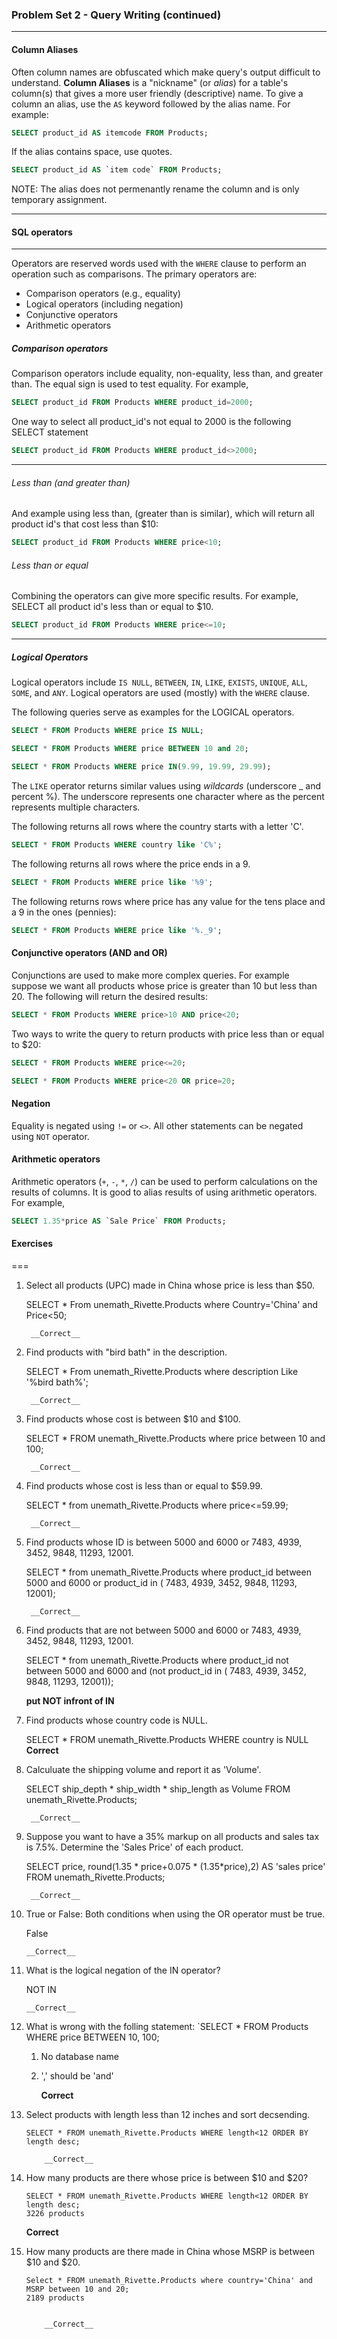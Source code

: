 ### Problem Set 2 - Query Writing (continued)
---



#### Column Aliases

Often column names are obfuscated which make query's output difficult to understand. 
**Column Aliases** is a "nickname" (or *alias*) for a table's column(s) that gives a more user friendly (descriptive) name.
To give a column an alias, use the `AS` keyword followed by the alias name.  For example:

```SQL
SELECT product_id AS itemcode FROM Products;
```

If the alias contains space, use quotes.  

```SQL
SELECT product_id AS `item code` FROM Products;
```

NOTE: The alias does not permenantly rename the column and is only temporary assignment.




---

#### SQL operators

---

Operators are reserved words used with the `WHERE` clause to perform an operation such as comparisons.  The primary operators are:

- Comparison operators (e.g., equality)
- Logical operators (including negation)
- Conjunctive operators
- Arithmetic operators

##### Comparison operators

Comparison operators include equality, non-equality, less than, and greater than.  The equal sign is used to test equality.  For example, 

```SQL
SELECT product_id FROM Products WHERE product_id=2000;
```
One way to select all product_id's not equal to 2000 is the following SELECT statement 

```SQL
SELECT product_id FROM Products WHERE product_id<>2000;
```
---

###### Less than (and greater than)

And example using less than, (greater than is similar), which will return all product id's that cost less than $10:

```SQL
SELECT product_id FROM Products WHERE price<10;
```

###### Less than or equal

Combining the operators can give more specific results.  For example, SELECT all product id's less than or equal to $10.


```SQL
SELECT product_id FROM Products WHERE price<=10;
```

---

##### Logical Operators

Logical operators include `IS NULL`, `BETWEEN`, `IN`, `LIKE`, `EXISTS`, `UNIQUE`, `ALL`, `SOME`, and `ANY`.
Logical operators are used (mostly) with the `WHERE` clause.  

The following queries serve as examples for the LOGICAL operators.


```SQL
SELECT * FROM Products WHERE price IS NULL;
```


```SQL
SELECT * FROM Products WHERE price BETWEEN 10 and 20;
```


```SQL
SELECT * FROM Products WHERE price IN(9.99, 19.99, 29.99);
```

The `LIKE` operator returns similar values using *wildcards* (underscore _ and percent %).  The underscore represents one character where as the percent represents multiple characters.

The following returns all rows where the country starts with a letter 'C'.  

```SQL
SELECT * FROM Products WHERE country like 'C%';
```

The following returns all rows where the price ends in a 9.


```SQL
SELECT * FROM Products WHERE price like '%9';
```

The following returns rows where price has any value for the tens place and a 9 in the ones (pennies):


```SQL
SELECT * FROM Products WHERE price like '%._9';
```

#### Conjunctive operators (AND and OR)

Conjunctions are used to make more complex queries.  For example suppose we want all products whose price is greater than 10 but less than 20.  The following will return the desired results:

```SQL
SELECT * FROM Products WHERE price>10 AND price<20;
```

Two ways to write the query to return products with price less than or equal to $20:


```SQL
SELECT * FROM Products WHERE price<=20;
```


```SQL
SELECT * FROM Products WHERE price<20 OR price=20;
```

#### Negation

Equality is negated using `!=` or `<>`.  All other statements can be negated using `NOT` operator. 



#### Arithmetic operators

Arithmetic operators (`+`, `-`, `*`, `/`) can be used to perform calculations on the results of columns.  It is good to alias results of using arithmetic operators.  For example, 


```SQL
SELECT 1.35*price AS `Sale Price` FROM Products;
```




#### Exercises


===

1. Select all products (UPC) made in China whose price is less than $50.

    SELECT * From unemath_Rivette.Products where Country='China' and Price<50;
    
        __Correct__




2. Find products with "bird bath" in the description.
 
    SELECT * From unemath_Rivette.Products where description Like '%bird bath%';
    
        __Correct__




3. Find products whose cost is between $10 and $100.

    SELECT * FROM unemath_Rivette.Products where price between 10 and 100;
    
    
        __Correct__




4. Find products whose cost is less than or equal to $59.99.

    SELECT * from unemath_Rivette.Products where price<=59.99;
    
        __Correct__



5. Find products whose ID is between 5000 and 6000 or 7483, 4939, 3452, 9848, 11293, 12001.

    SELECT * from unemath_Rivette.Products where product_id between 5000 and 6000 or product_id in ( 7483, 4939, 3452, 9848, 11293, 12001);
    
        __Correct__




6. Find products that are not between 5000 and 6000 or 7483, 4939, 3452, 9848, 11293, 12001.

    SELECT * from unemath_Rivette.Products where product_id not between 5000 and 6000 and (not product_id in ( 7483, 4939, 3452, 9848, 11293, 12001));


    __put NOT infront of IN__



7. Find products whose country code is NULL.

    SELECT * FROM unemath_Rivette.Products WHERE country is NULL
        __Correct__




8. Calculuate the shipping volume and report it as 'Volume'.

    SELECT ship_depth * ship_width * ship_length as Volume FROM unemath_Rivette.Products;
    
        __Correct__



  
9. Suppose you want to have a 35% markup on all products and sales tax is 7.5%.  Determine the 'Sales Price' of each product.

    SELECT price, round(1.35 * price+0.075 * (1.35*price),2) AS 'sales price' FROM unemath_Rivette.Products;
    
        __Correct__




10. True or False: Both conditions when using the OR operator must be true.
  
    False
    
        __Correct__




11. What is the logical negation of the IN operator?

    NOT IN
    
    
        __Correct__




12. What is wrong with the folling statement: `SELECT * FROM Products WHERE price BETWEEN 10, 100;

    1. No database name
    2. ',' should be 'and'
    
        __Correct__




13. Select products with length less than 12 inches and sort decsending.

        SELECT * FROM unemath_Rivette.Products WHERE length<12 ORDER BY length desc;
        
            __Correct__




14. How many products are there whose price is between $10 and $20?

        SELECT * FROM unemath_Rivette.Products WHERE length<12 ORDER BY length desc;
        3226 products


    __Correct__



15. How many products are there made in China whose MSRP is between $10 and $20.

        Select * FROM unemath_Rivette.Products where country='China' and MSRP between 10 and 20;
        2189 products
        
        
            __Correct__



